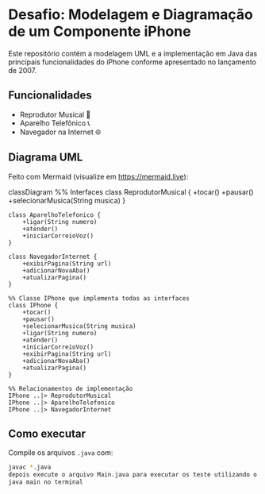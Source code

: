 # Desafio: Modelagem e Diagramação de um Componente iPhone

Este repositório contém a modelagem UML e a implementação em Java das principais funcionalidades do iPhone conforme apresentado no lançamento de 2007.

## Funcionalidades

- Reprodutor Musical 🎵
- Aparelho Telefônico 📞
- Navegador na Internet 🌐

## Diagrama UML

Feito com Mermaid (visualize em https://mermaid.live):

classDiagram
    %% Interfaces
    class ReprodutorMusical {
        +tocar()
        +pausar()
        +selecionarMusica(String musica)
    }

    class AparelhoTelefonico {
        +ligar(String numero)
        +atender()
        +iniciarCorreioVoz()
    }

    class NavegadorInternet {
        +exibirPagina(String url)
        +adicionarNovaAba()
        +atualizarPagina()
    }

    %% Classe IPhone que implementa todas as interfaces
    class IPhone {
        +tocar()
        +pausar()
        +selecionarMusica(String musica)
        +ligar(String numero)
        +atender()
        +iniciarCorreioVoz()
        +exibirPagina(String url)
        +adicionarNovaAba()
        +atualizarPagina()
    }

    %% Relacionamentos de implementação
    IPhone ..|> ReprodutorMusical
    IPhone ..|> AparelhoTelefonico
    IPhone ..|> NavegadorInternet

## Como executar

Compile os arquivos `.java` com:

```bash
javac *.java 
depois execute o arquivo Main.java para executar os teste utilizando o comando 
java main no terminal 

